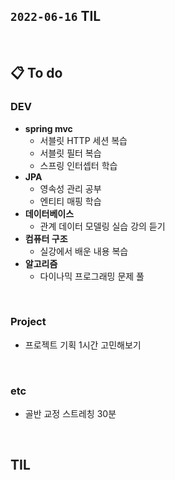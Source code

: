 ## `2022-06-16` TIL

<br>

## 📋 To do

### DEV
+ **spring mvc**
  + 서블릿 HTTP 세션 복습
  + 서블릿 필터 복습
  + 스프링 인터셉터 학습
+ **JPA**
  + 영속성 관리 공부
  + 엔티티 매핑 학습
+ **데이터베이스**
  + 관계 데이터 모델링 실습 강의 듣기
+ **컴퓨터 구조**
  + 실강에서 배운 내용 복습
+ **알고리즘**
  + 다이나믹 프로그래밍 문제 풀

<br>

### Project
+ 프로젝트 기획 1시간 고민해보기

<br>

### etc
+ 골반 교정 스트레칭 30분

<br>

## TIL

